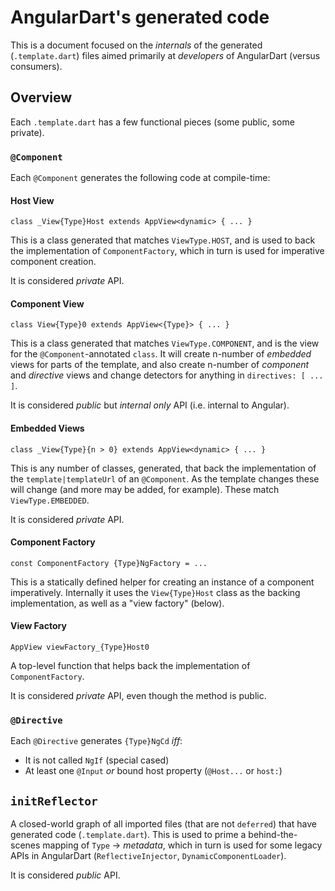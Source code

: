# AngularDart's generated code

This is a document focused on the _internals_ of the generated
(`.template.dart`) files aimed primarily at _developers_ of AngularDart (versus
consumers).

## Overview

Each `.template.dart` has a few functional pieces (some public, some private).

### `@Component`

Each `@Component` generates the following code at compile-time:

#### Host View

`class _View{Type}Host extends AppView<dynamic> { ... }`

This is a class generated that matches `ViewType.HOST`, and is used to back the
implementation of `ComponentFactory`, which in turn is used for imperative
component creation.

It is considered _private_ API.

#### Component View

`class View{Type}0 extends AppView<{Type}> { ... }`

This is a class generated that matches `ViewType.COMPONENT`, and is the view for
the `@Component`-annotated `class`. It will create n-number of _embedded_ views
for parts of the template, and also create n-number of _component_ and
_directive_ views and change detectors for anything in `directives: [ ... ]`.

It is considered _public_ but _internal only_ API (i.e. internal to Angular).

#### Embedded Views

`class _View{Type}{n > 0} extends AppView<dynamic> { ... }`

This is any number of classes, generated, that back the implementation of the
`template|templateUrl` of an `@Component`. As the template changes these will
change (and more may be added, for example). These match `ViewType.EMBEDDED`.

It is considered _private_ API.

#### Component Factory

`const ComponentFactory {Type}NgFactory = ...`

This is a statically defined helper for creating an instance of a component
imperatively. Internally it uses the `View{Type}Host` class as the backing
implementation, as well as a "view factory" (below).

#### View Factory

`AppView viewFactory_{Type}Host0`

A top-level function that helps back the implementation of `ComponentFactory`.

It is considered _private_ API, even though the method is public.

### `@Directive`

Each `@Directive` generates `{Type}NgCd` _iff_:

*   It is not called `NgIf` (special cased)
*   At least one `@Input` _or_ bound host property (`@Host...` or `host:`)

## `initReflector`

A closed-world graph of all imported files (that are not `deferred`) that have
generated code (`.template.dart`). This is used to prime a behind-the-scenes
mapping of `Type` -> _metadata_, which in turn is used for some legacy APIs in
AngularDart (`ReflectiveInjector`, `DynamicComponentLoader`).

It is considered _public_ API.
